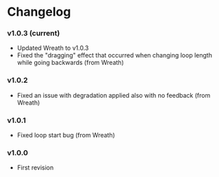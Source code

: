 # Changelog

### v1.0.3 (current)

- Updated Wreath to v1.0.3
- Fixed the "dragging" effect that occurred when changing loop length while going backwards (from Wreath)

### v1.0.2

- Fixed an issue with degradation applied also with no feedback (from Wreath)

### v1.0.1

- Fixed loop start bug (from Wreath)

### v1.0.0

- First revision